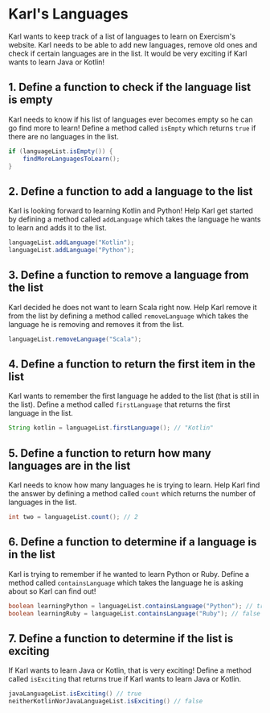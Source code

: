 # Karl's Languages

Karl wants to keep track of a list of languages to learn on Exercism's website.
Karl needs to be able to add new languages, remove old ones and check if certain languages are in the list.
It would be very exciting if Karl wants to learn Java or Kotlin!

## 1. Define a function to check if the language list is empty

Karl needs to know if his list of languages ever becomes empty so he can go find more to learn!
Define a method called `isEmpty` which returns `true` if there are no languages in the list.

```java
if (languageList.isEmpty()) {
    findMoreLanguagesToLearn();
}
```

## 2. Define a function to add a language to the list

Karl is looking forward to learning Kotlin and Python!
Help Karl get started by defining a method called `addLanguage` which takes the language he wants to learn and adds it to the list.

```java
languageList.addLanguage("Kotlin");
languageList.addLanguage("Python");
```

## 3. Define a function to remove a language from the list

Karl decided he does not want to learn Scala right now.
Help Karl remove it from the list by defining a method called `removeLanguage` which takes the language he is removing and removes it from the list.

```java
languageList.removeLanguage("Scala");
```

## 4. Define a function to return the first item in the list

Karl wants to remember the first language he added to the list (that is still in the list).
Define a method called `firstLanguage` that returns the first language in the list.

```java
String kotlin = languageList.firstLanguage(); // "Kotlin"
```

## 5. Define a function to return how many languages are in the list

Karl needs to know how many languages he is trying to learn.
Help Karl find the answer by defining a method called `count` which returns the number of languages in the list.

```java
int two = languageList.count(); // 2
```

## 6. Define a function to determine if a language is in the list

Karl is trying to remember if he wanted to learn Python or Ruby.
Define a method called `containsLanguage` which takes the language he is asking about so Karl can find out!

```java
boolean learningPython = languageList.containsLanguage("Python"); // true
boolean learningRuby = languageList.containsLanguage("Ruby"); // false
```

## 7. Define a function to determine if the list is exciting

If Karl wants to learn Java or Kotlin, that is very exciting!
Define a method called `isExciting` that returns true if Karl wants to learn Java or Kotlin.

```java
javaLanguageList.isExciting() // true
neitherKotlinNorJavaLanguageList.isExciting() // false
```
